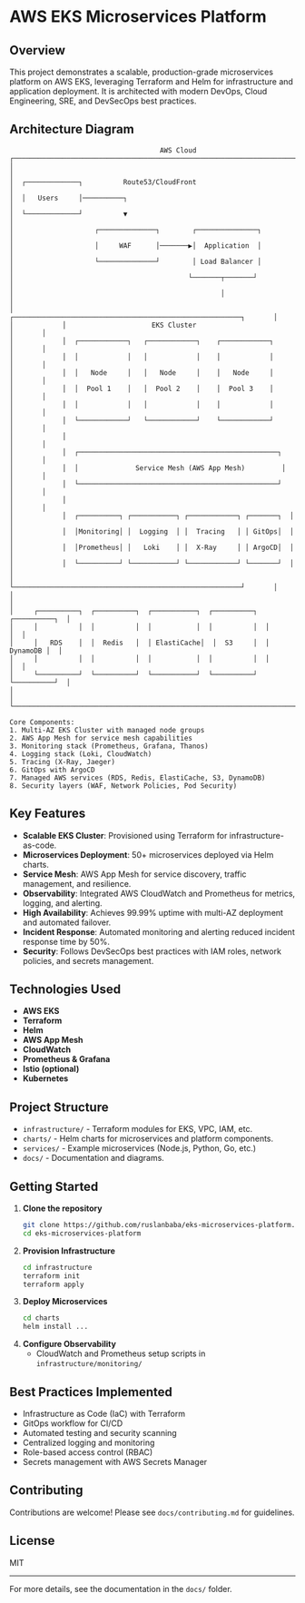 # AWS EKS Microservices Platform

## Overview
This project demonstrates a scalable, production-grade microservices platform on AWS EKS, leveraging Terraform and Helm for infrastructure and application deployment. It is architected with modern DevOps, Cloud Engineering, SRE, and DevSecOps best practices.

## Architecture Diagram
```ascii
                                     AWS Cloud
┌──────────────────────────────────────────────────────────────────────────────┐
│                                                                              │
│  ┌─────────────┐          Route53/CloudFront                                 │
│  │   Users     │──────────┐                                                  │
│  └─────────────┘          ▼                                                  │
│                    ┌──────────────┐        ┌───────────────┐                 │
│                    │     WAF      │───────▶│  Application  │                 │
│                    └──────────────┘        │ Load Balancer │                 │
│                                           └───────┬───────┘                  │
│                                                   │                          │
│            ┌────────────────────────────────────────────────────────┐       │
│            │                     EKS Cluster                         │       │
│            │  ┌────────────┐   ┌────────────┐    ┌────────────┐     │       │
│            │  │            │   │            │    │            │     │       │
│            │  │   Node     │   │   Node     │    │   Node     │     │       │
│            │  │  Pool 1    │   │  Pool 2    │    │  Pool 3    │     │       │
│            │  │            │   │            │    │            │     │       │
│            │  └────────────┘   └────────────┘    └────────────┘     │       │
│            │                                                         │       │
│            │  ┌─────────────────────────────────────────────────┐   │       │
│            │  │              Service Mesh (AWS App Mesh)         │   │       │
│            │  └─────────────────────────────────────────────────┘   │       │
│            │                                                         │       │
│            │  ┌──────────┐ ┌───────────┐ ┌────────────┐ ┌───────┐  │       │
│            │  │Monitoring│ │  Logging  │ │  Tracing   │ │ GitOps│  │       │
│            │  │Prometheus│ │   Loki    │ │  X-Ray     │ │ ArgoCD│  │       │
│            │  └──────────┘ └───────────┘ └────────────┘ └───────┘  │       │
│            └────────────────────────────────────────────────────────┘       │
│                                                                              │
│     ┌──────────┐  ┌──────────┐  ┌───────────┐  ┌──────────┐  ┌──────────┐  │
│     │          │  │          │  │           │  │          │  │          │  │
│     │   RDS    │  │  Redis   │  │ ElastiCache│  │  S3     │  │ DynamoDB │  │
│     │          │  │          │  │           │  │          │  │          │  │
│     └──────────┘  └──────────┘  └───────────┘  └──────────┘  └──────────┘  │
│                                                                              │
└──────────────────────────────────────────────────────────────────────────────┘

Core Components:
1. Multi-AZ EKS Cluster with managed node groups
2. AWS App Mesh for service mesh capabilities
3. Monitoring stack (Prometheus, Grafana, Thanos)
4. Logging stack (Loki, CloudWatch)
5. Tracing (X-Ray, Jaeger)
6. GitOps with ArgoCD
7. Managed AWS services (RDS, Redis, ElastiCache, S3, DynamoDB)
8. Security layers (WAF, Network Policies, Pod Security)
```

## Key Features
- **Scalable EKS Cluster**: Provisioned using Terraform for infrastructure-as-code.
- **Microservices Deployment**: 50+ microservices deployed via Helm charts.
- **Service Mesh**: AWS App Mesh for service discovery, traffic management, and resilience.
- **Observability**: Integrated AWS CloudWatch and Prometheus for metrics, logging, and alerting.
- **High Availability**: Achieves 99.99% uptime with multi-AZ deployment and automated failover.
- **Incident Response**: Automated monitoring and alerting reduced incident response time by 50%.
- **Security**: Follows DevSecOps best practices with IAM roles, network policies, and secrets management.

## Technologies Used
- **AWS EKS**
- **Terraform**
- **Helm**
- **AWS App Mesh**
- **CloudWatch**
- **Prometheus & Grafana**
- **Istio (optional)**
- **Kubernetes**

## Project Structure
- `infrastructure/` - Terraform modules for EKS, VPC, IAM, etc.
- `charts/` - Helm charts for microservices and platform components.
- `services/` - Example microservices (Node.js, Python, Go, etc.)
- `docs/` - Documentation and diagrams.

## Getting Started
1. **Clone the repository**
   ```bash
   git clone https://github.com/ruslanbaba/eks-microservices-platform.git
   cd eks-microservices-platform
   ```
2. **Provision Infrastructure**
   ```bash
   cd infrastructure
   terraform init
   terraform apply
   ```
3. **Deploy Microservices**
   ```bash
   cd charts
   helm install ...
   ```
4. **Configure Observability**
   - CloudWatch and Prometheus setup scripts in `infrastructure/monitoring/`

## Best Practices Implemented
- Infrastructure as Code (IaC) with Terraform
- GitOps workflow for CI/CD
- Automated testing and security scanning
- Centralized logging and monitoring
- Role-based access control (RBAC)
- Secrets management with AWS Secrets Manager

## Contributing
Contributions are welcome! Please see `docs/contributing.md` for guidelines.

## License
MIT

---
For more details, see the documentation in the `docs/` folder.